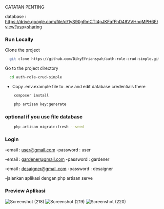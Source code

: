 CATATAN PENTING 

database : https://drive.google.com/file/d/1yS90gRmCTI4pJKFqfFhD48VVHnqMPH6E/view?usp=sharing

### Run Locally
Clone the project

```bash
  git clone https://github.com/DikyEfriansyah/auth-role-crud-simple.git
```

Go to the project directory

```bash
  cd auth-role-crud-simple
```

-   Copy .env.example file to .env and edit database credentials there

```bash
    composer install
```

```bash
    php artisan key:generate
```
### optional if you use file database
```bash
    php artisan migrate:fresh --seed
```
###

### Login
-email    : user@gmail.com
-password : user

-email    : gardener@gmail.com
-password : gardener

-email    :  desaigner@gmail.com
-password : desaigner

-jalankan aplikasi dengan php artisan serve

### Preview Aplikasi

![Screenshot (218)](https://user-images.githubusercontent.com/73789275/226529192-d005b5e9-3337-44e0-a261-b50d0cf9d8c4.png)
![Screenshot (219)](https://user-images.githubusercontent.com/73789275/226529201-6ead52c9-bee5-47f4-a7f5-90e4719c4159.png)
![Screenshot (220)](https://user-images.githubusercontent.com/73789275/226529209-4934b047-a08c-46f2-aef2-11bd142df1a3.png)
